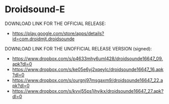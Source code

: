 Droidsound-E 
============

DOWNLOAD LINK FOR THE OFFICIAL RELEASE:

* https://play.google.com/store/apps/details?id=com.droidmjt.droidsounde

DOWNLOAD LINK FOR THE UNOFFICIAL RELEASE VERSION (signed):

* https://www.dropbox.com/s/p4633mhy6uml428/droidsounde16647_09.apk?dl=0
* https://www.dropbox.com/s/ke05e6yj2xqeylc/droidsounde16647_16.apk?dl=0
* https://www.dropbox.com/s/ourgnj97msgaxm9/droidsounde16647_22.apk?dl=0
* https://www.dropbox.com/s/kvvj55ps1jhyikx/droidsounde16647_27.apk?dl=0
